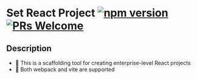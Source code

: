 # Set React Project [![npm version](https://img.shields.io/npm/v/react.svg?style=flat)](https://www.npmjs.com/package/react) [![PRs Welcome](https://img.shields.io/badge/PRs-welcome-brightgreen.svg)](http://43.136.181.170/)

## Description
- :hammer: This is a scaffolding tool for creating enterprise-level React projects
- :palms_up_together: Both webpack and vite are supported